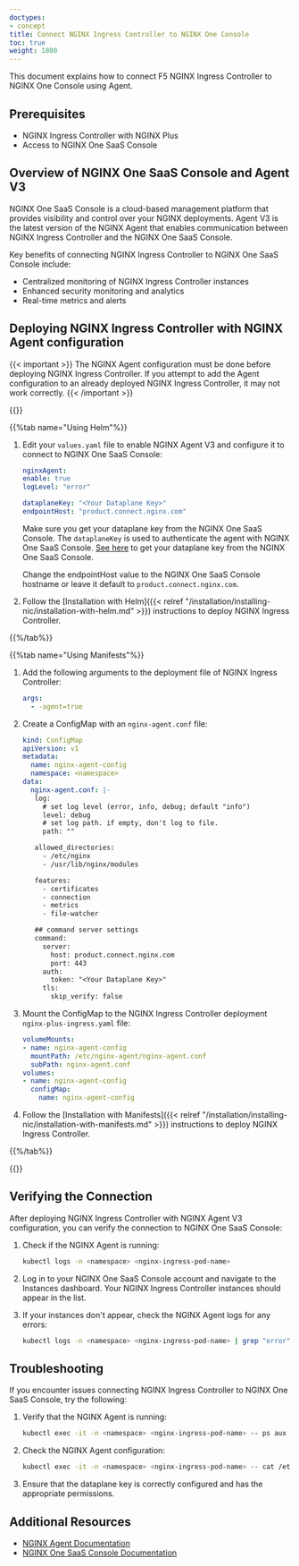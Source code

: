 ```yaml
---
doctypes:
- concept
title: Connect NGINX Ingress Controller to NGINX One Console
toc: true
weight: 1800
---
```


This document explains how to connect F5 NGINX Ingress Controller to NGINX One Console using Agent.

## Prerequisites

- NGINX Ingress Controller with NGINX Plus
- Access to NGINX One SaaS Console

## Overview of NGINX One SaaS Console and Agent V3

NGINX One SaaS Console is a cloud-based management platform that provides visibility and control over your NGINX deployments. Agent V3 is the latest version of the NGINX Agent that enables communication between NGINX Ingress Controller and the NGINX One SaaS Console.

Key benefits of connecting NGINX Ingress Controller to NGINX One SaaS Console include:

- Centralized monitoring of NGINX Ingress Controller instances
- Enhanced security monitoring and analytics
- Real-time metrics and alerts

## Deploying NGINX Ingress Controller with NGINX Agent configuration

{{< important >}}
The NGINX Agent configuration must be done before deploying NGINX Ingress Controller. If you attempt to add the Agent configuration to an already deployed NGINX Ingress Controller, it may not work correctly.
{{< /important >}}

{{<tabs name="deploy-config-resource">}}

{{%tab name="Using Helm"%}}

1. Edit your `values.yaml` file to enable NGINX Agent V3 and configure it to connect to NGINX One SaaS Console:
   ```yaml
   nginxAgent:
   enable: true
   logLevel: "error"

   dataplaneKey: "<Your Dataplane Key>"
   endpointHost: "product.connect.nginx.com"
   ```

   Make sure you get your dataplane key from the NGINX One SaaS Console. The `dataplaneKey` is used to authenticate the agent with NGINX One SaaS Console. [See here](https://docs.nginx.com/nginx-one/getting-started/#generate-data-plane-key) to get your dataplane key from the NGINX One SaaS Console.

   Change the endpointHost value to the NGINX One SaaS Console hostname or leave it default to `product.connect.nginx.com`.


1. Follow the [Installation with Helm]({{< relref "/installation/installing-nic/installation-with-helm.md" >}}) instructions to deploy NGINX Ingress Controller.

{{%/tab%}}

{{%tab name="Using Manifests"%}}

1. Add the following arguments to the deployment file of NGINX Ingress Controller:

   ```yaml
   args:
     - -agent=true
   ```

2. Create a ConfigMap with an `nginx-agent.conf` file:
   ```yaml
   kind: ConfigMap
   apiVersion: v1
   metadata:
     name: nginx-agent-config
     namespace: <namespace>
   data:
     nginx-agent.conf: |-
      log:
        # set log level (error, info, debug; default "info")
        level: debug
        # set log path. if empty, don't log to file.
        path: ""

      allowed_directories:
        - /etc/nginx
        - /usr/lib/nginx/modules

      features:
        - certificates
        - connection
        - metrics
        - file-watcher

      ## command server settings
      command:
        server:
          host: product.connect.nginx.com
          port: 443
        auth:
          token: "<Your Dataplane Key>"
        tls:
          skip_verify: false
   ```

3. Mount the ConfigMap to the NGINX Ingress Controller deployment `nginx-plus-ingress.yaml` file:
   ```yaml
   volumeMounts:
   - name: nginx-agent-config
     mountPath: /etc/nginx-agent/nginx-agent.conf
     subPath: nginx-agent.conf
   volumes:
   - name: nginx-agent-config
     configMap:
       name: nginx-agent-config
   ```

4. Follow the [Installation with Manifests]({{< relref "/installation/installing-nic/installation-with-manifests.md" >}}) instructions to deploy NGINX Ingress Controller.

{{%/tab%}}

{{</tabs>}}

## Verifying the Connection

After deploying NGINX Ingress Controller with NGINX Agent V3 configuration, you can verify the connection to NGINX One SaaS Console:

1. Check if the NGINX Agent is running:
   ```bash
   kubectl logs -n <namespace> <nginx-ingress-pod-name>
   ```

2. Log in to your NGINX One SaaS Console account and navigate to the Instances dashboard. Your NGINX Ingress Controller instances should appear in the list.

3. If your instances don't appear, check the NGINX Agent logs for any errors:
   ```bash
   kubectl logs -n <namespace> <nginx-ingress-pod-name> | grep "error"
   ```

## Troubleshooting

If you encounter issues connecting NGINX Ingress Controller to NGINX One SaaS Console, try the following:

1. Verify that the NGINX Agent is running:
   ```bash
   kubectl exec -it -n <namespace> <nginx-ingress-pod-name> -- ps aux | grep nginx-agent
   ```

2. Check the NGINX Agent configuration:
   ```bash
   kubectl exec -it -n <namespace> <nginx-ingress-pod-name> -- cat /etc/nginx-agent/nginx-agent.conf
   ```

3. Ensure that the dataplane key is correctly configured and has the appropriate permissions.


## Additional Resources

- [NGINX Agent Documentation](https://docs.nginx.com/nginx-agent/)
- [NGINX One SaaS Console Documentation](https://docs.nginx.com/nginx-one/)
